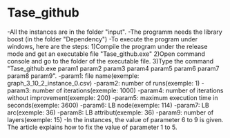 # Tase_github
-All the instances are in the folder "input".
-The programm needs the library boost (in the folder "Dependency")
-To execute the program under windows, here are the steps:
   1)Compile the program under the release mode and get an executable file "Tase_github.exe"
   2)Open command console and go to the folder of the executable file.
   3)Type the command "Tase_github.exe param1 param2 param3 param4 param5 param6 param7 param8 param9".
      -param1: file name(exemple: graph_3_10_2_instance_0.csv) 
      -param2: number of runs(exemple: 1) 
      -param3: number of iterations(exemple: 1000) 
      -param4: number of iterations without improvement(exemple: 200) 
      -param5: maximum execution time in seconds(exemple: 3600) 
      -param6: LB node(exemple: 114) 
      -param7: LB arc(exemple: 36) 
      -param8: LB attribut(exemple: 36) 
      -param9: number of layers(exemple: 15)
 -In the instances, the value of parameter 6 to 9 is given. The article explains how to fix the value of parameter 1 to 5.
